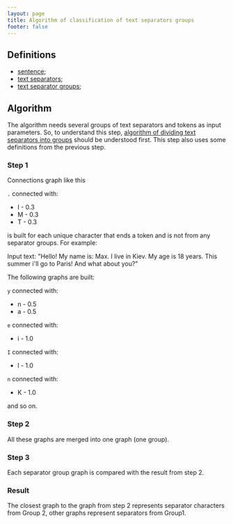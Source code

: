 ```yaml
---
layout: page
title: Algorithm of classification of text separators groups
footer: false
---
```

## Definitions

* [sentence](./main-definitions.html#sentence);
* [text separators](./main-definitions.html#text-separators);
* [text separator groups](./main-definitions.html#text-separators-groups);

## Algorithm

The algorithm needs several groups of text separators and tokens as input parameters. So, to understand this step, [algorithm of dividing text separators into groups](./dividing-text-separators-into-groups.html) should be understood first. This step also uses some definitions from the previous step.

### Step 1

Connections graph like this

`.` connected with:

* I - 0.3
* M - 0.3
* T - 0.3

is built for each unique character that ends a token and is not from any separator groups. For example: 

Input text: "Hello! My name is: Max. I live in Kiev. My age is 18 years. This summer i'll go to Paris! And what about you?" 

The following graphs are built:

`y` connected with:

* n - 0.5
* a - 0.5

`e` connected with:

* i - 1.0

`I` connected with:

* l - 1.0

`n` connected with:

* K - 1.0

and so on.

### Step 2

All these graphs are merged into one graph (one group).

### Step 3

Each separator group graph is compared with the result from step 2. 

### Result

The closest graph to the graph from step 2 represents separator characters from Group 2, other graphs represent separators from Group1.